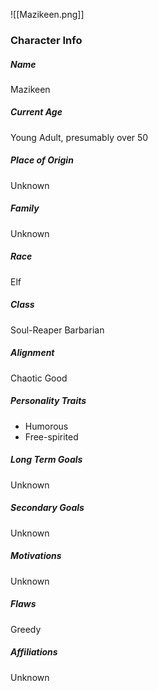 ![[Mazikeen.png]]
### Character Info

##### Name 
Mazikeen 

##### Current Age
Young Adult, presumably over 50

##### Place of Origin
Unknown

##### Family
Unknown

##### Race
Elf

##### Class
Soul-Reaper Barbarian

##### Alignment
Chaotic Good

##### Personality Traits
- Humorous
- Free-spirited

##### Long Term Goals
Unknown

##### Secondary Goals
Unknown

##### Motivations
Unknown

##### Flaws
Greedy

##### Affiliations
Unknown